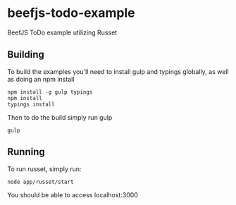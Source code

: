 # beefjs-todo-example
BeefJS ToDo example utilizing Russet

## Building
To build the examples you'll need to install gulp and typings globally, as well as doing an npm install
```
npm install -g gulp typings
npm install
typings install
```
Then to do the build simply run gulp
```
gulp
```

## Running
To run russet, simply run:
```
node app/russet/start
```

You should be able to access localhost:3000
